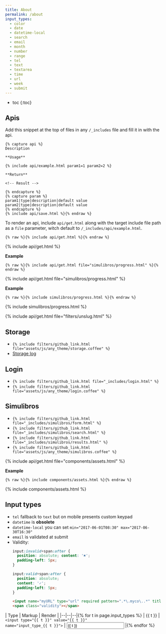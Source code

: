 ```yaml
---
title: About
permalink: /about
input_types:
  - color
  - date
  - datetime-local
  - search
  - email
  - month
  - number
  - range
  - tel
  - text
  - textarea
  - time
  - url
  - week
  - submit
---
```


* toc
{:toc}

## Apis

Add this snippet at the top of files in any `/_includes` file and fill it in with the api.

```md{% raw %}
{% capture api %}
Description

**Usage**

{% include api/example.html param1=1 param2=2 %}

**Return**

<!-- Result -->

{% endcapture %}
{% capture param %}
param1|type|description|default value
param2|type|description|default value
{% endcapture %}
{% include api/save.html %}{% endraw %}
```

To render an api, include `api/get.html` along with the target include file path as a `file` parameter, witch default to `/_includes/api/example.html`.

```liquid
{% raw %}{% include api/get.html %}{% endraw %}
```

{% include api/get.html %}

**Example**

```liquid
{% raw %}{% include api/get.html file="simulibros/progress.html" %}{% endraw %}
```

{% include api/get.html file="simulibros/progress.html" %}

**Example**

```liquid
{% raw %}{% include simulibros/progress.html %}{% endraw %}
```

{% include simulibros/progress.html %}

{% include api/get.html file="filters/unslug.html" %}

## Storage

- `{% include filters/github_link.html file="assets/js/any_theme/storage.coffee" %}`
- <a href="#" id="storage_log">Storage log</a>

## Login

- `{% include filters/github_link.html file="_includes/login.html" %}`
- `{% include filters/github_link.html file="assets/js/any_theme/login.coffee" %}`

## Simulibros

- `{% include filters/github_link.html file="_includes/simulibros/form.html" %}`
- `{% include filters/github_link.html file="_includes/simulibros/search.html" %}`
- `{% include filters/github_link.html file="_includes/simulibros/results.html" %}`
- `{% include filters/github_link.html file="assets/js/any_theme/simulibros.coffee" %}`

{% include api/get.html file="components/assets.html" %}

**Example**

```liquid
{% raw %}{% include components/assets.html %}{% endraw %}
```

{% include components/assets.html %}

## Input types

- `tel` fallback to `text` but on mobile presents custom keypad
- `datetime` is **obsolete**
- `datetime-local` you can set `min="2017-06-01T08:30" max="2017-06-30T16:30"`
- `email` is validated at submit
- Validity:  
  ```css
  input:invalid+span:after {
    position: absolute; content: '✖';
    padding-left: 5px;
  }

  input:valid+span:after {
    position: absolute;
    content: '✓';
    padding-left: 5px;
  }
  ```
  ```html
  <input name="myURL" type="url" required pattern=".*\.myco\..*" title="The URL must be in a Myco domain">
  <span class="validity"></span>
  ```

| Type | Markup | Render |
|--|--|--|{% for t in page.input_types %}
| {{ t }} | <code>&lt;input type=&quot;{{ t }}&quot; value=&quot;{{ t }}&quot; name=&quot;input_type_{{ t }}&quot;&gt;</code> | <input type="{{ t }}" value="{{ t }}" name="input_type_{{ t }}"> |{% endfor %}
